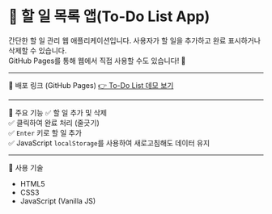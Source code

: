 # 📝 할 일 목록 앱(To-Do List App)

간단한 할 일 관리 웹 애플리케이션입니다. 사용자가 할 일을 추가하고 완료 표시하거나 삭제할 수 있습니다.  
GitHub Pages를 통해 웹에서 직접 사용할 수도 있습니다! 🚀

---

📍 배포 링크 (GitHub Pages)
[👉 To-Do List 데모 보기](https://infiniste.github.io/todo-list-app/)

---

📌 주요 기능
✅ 할 일 추가 및 삭제  
✅ 클릭하여 완료 처리 (줄긋기)  
✅ `Enter` 키로 할 일 추가  
✅ JavaScript `localStorage`를 사용하여 새로고침해도 데이터 유지  

---

📌 사용 기술
- HTML5
- CSS3
- JavaScript (Vanilla JS)
